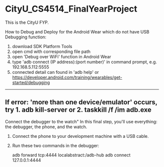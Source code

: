 # CityU_CS4514_FinalYearProject
This is the CityU FYP.

How to Debug and Deploy for the Android Wear which do not have USB Debugging function:
1. download SDK Platform Tools
2. open cmd with corresponding file path
3. open 'Debug over WiFi' function in Android Wear
4. type 'adb connect (IP address):(port number)' in command prompt, e.g. 192.168.5.112:5555
5. connected
detail can found in 'adb help' or https://developer.android.com/training/wearables/get-started/debugging
----------------------------------------------------------------------------------
If error: 'more than one device/emulator' occurs, try 1. adb kill-server or 2. taskkill /f /im adb.exe
----------------------------------------------------------------------------------
Connect the debugger to the watch"
In this final step, you'll use everything: the debugger, the phone, and the watch.

1. Connect the phone to your development machine with a USB cable.
2. Run these two commands in the debugger:

	adb forward tcp:4444 localabstract:/adb-hub
	adb connect 127.0.0.1:4444
	
